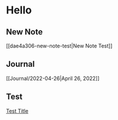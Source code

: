 # Hello

## New Note

[[dae4a306-new-note-test|New Note Test]]

## Journal

[[Journal/2022-04-26|April 26, 2022]]

## Test

[Test Title](Test/209584e1)
